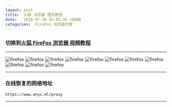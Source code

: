 ```yaml
---
layout: post
title:  火狐 浏览器 图文教程
date:   2018-07-20 02:05:38 +0800
categories:  FireFox 浏览器代理
---
```


### 切换到[火狐 FireFox 浏览器 **视频教程**](/2018/07/firefox/ "FireFox")

****

![firefox](/assets/images/firefox/firefox1.png "FireFox")
![firefox](/assets/images/firefox/firefox2.png "FireFox")
![firefox](/assets/images/firefox/firefox3.png "FireFox")
![firefox](/assets/images/firefox/firefox4.png "FireFox")
![firefox](/assets/images/firefox/firefox5.png "FireFox")
![firefox](/assets/images/firefox/firefox6.png "FireFox")
![firefox](/assets/images/firefox/firefox7.png "FireFox")
![firefox](/assets/images/firefox/firefox8.png "FireFox")
![firefox](/assets/images/firefox/firefox9.png "FireFox")
![firefox](/assets/images/firefox/firefox10.png "FireFox")
![firefox](/assets/images/firefox/firefox11.png "FireFox")

****

### 在线恢复的网络地址

```
https://www.anyc.ml/proxy
```
****

